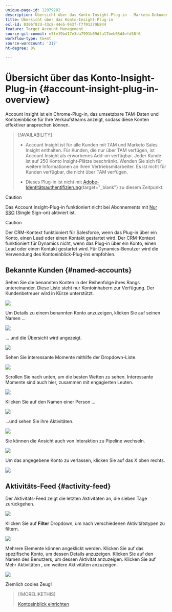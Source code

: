 ```yaml
---
unique-page-id: 12979282
description: Übersicht über das Konto-Insight-Plug-in - Marketo-Dokumente - Produktdokumentation
title: Übersicht über das Konto-Insight-Plug-in
exl-id: 0306f82d-43c8-44eb-943f-f7f01279b844
feature: Target Account Management
source-git-commit: e5fe19bd17e3da7991b09dfa17beb05d4efd58f6
workflow-type: tm+mt
source-wordcount: '317'
ht-degree: 0%

---
```


# Übersicht über das Konto-Insight-Plug-in {#account-insight-plug-in-overview}

Account Insight ist ein Chrome-Plug-in, das umsetzbare TAM-Daten und Kontoeinblicke für Ihre Verkaufsteams anzeigt, sodass diese Konten effektiver ansprechen können.

>[!AVAILABILITY]
>
>* Account Insight ist für alle Kunden mit TAM und Marketo Sales Insight enthalten. Für Kunden, die nur über TAM verfügen, ist Account Insight als erworbenes Add-on verfügbar. Jeder Kunde ist auf 250 Konto Insight-Plätze beschränkt. Wenden Sie sich für weitere Informationen an Ihren Vertriebsmitarbeiter. Es ist nicht für Kunden verfügbar, die nicht über TAM verfügen.
>
>* Dieses Plug-in ist nicht mit [Adobe-Identitätsauthentifizierung](/help/marketo/product-docs/administration/marketo-with-adobe-identity/adobe-identity-management-overview.md){target="_blank"} zu diesem Zeitpunkt.

>[!CAUTION]
>
>Das Account Insight-Plug-in funktioniert nicht bei Abonnements mit [Nur SSO](/help/marketo/product-docs/administration/additional-integrations/restrict-user-login-to-sso-only.md) (Single Sign-on) aktiviert ist.

>[!CAUTION]
>
>Der CRM-Kontext funktioniert für Salesforce, wenn das Plug-in über ein Konto, einen Lead oder einen Kontakt gestartet wird. Der CRM-Kontext funktioniert für Dynamics nicht, wenn das Plug-in über ein Konto, einen Lead oder einen Kontakt gestartet wird. Für Dynamics-Benutzer wird die Verwendung des Kontoeinblick-Plug-ins empfohlen.

## Bekannte Kunden {#named-accounts}

Sehen Sie die benannten Konten in der Reihenfolge ihres Rangs untereinander. Diese Liste steht nur Kontoinhabern zur Verfügung. Der Kundenbetreuer wird in Kürze unterstützt.

![](assets/na1.png)

Um Details zu einem benannten Konto anzuzeigen, klicken Sie auf seinen Namen ...

![](assets/na3.png)

... und die Übersicht wird angezeigt.

![](assets/na4.png)

Sehen Sie interessante Momente mithilfe der Dropdown-Liste.

![](assets/na5.png)

Scrollen Sie nach unten, um die besten Wetten zu sehen. Interessante Momente sind auch hier, zusammen mit engagierten Leuten.

![](assets/na6.png)

Klicken Sie auf den Namen einer Person ...

![](assets/na7.png)

...und sehen Sie ihre Aktivitäten.

![](assets/na8.png)

Sie können die Ansicht auch von Interaktion zu Pipeline wechseln.

![](assets/na9.png)

Um das angegebene Konto zu verlassen, klicken Sie auf das X oben rechts.

![](assets/na10.png)

## Aktivitäts-Feed {#activity-feed}

Der Aktivitäts-Feed zeigt die letzten Aktivitäten an, die sieben Tage zurückgehen.

![](assets/af1.png)

Klicken Sie auf **Filter** Dropdown, um nach verschiedenen Aktivitätstypen zu filtern.

![](assets/af2.png)

Mehrere Elemente können angeklickt werden. Klicken Sie auf das spezifische Konto, um dessen Details anzuzeigen. Klicken Sie auf den Namen des Benutzers, um dessen Aktivität anzuzeigen. Klicken Sie auf Mehr Aktivitäten , um weitere Aktivitäten anzuzeigen.

![](assets/af3.png)

Ziemlich cooles Zeug!

>[!MORELIKETHIS]
>
>[Kontoeinblick einrichten](/help/marketo/product-docs/target-account-management/setup-tam/set-up-account-insight.md)
